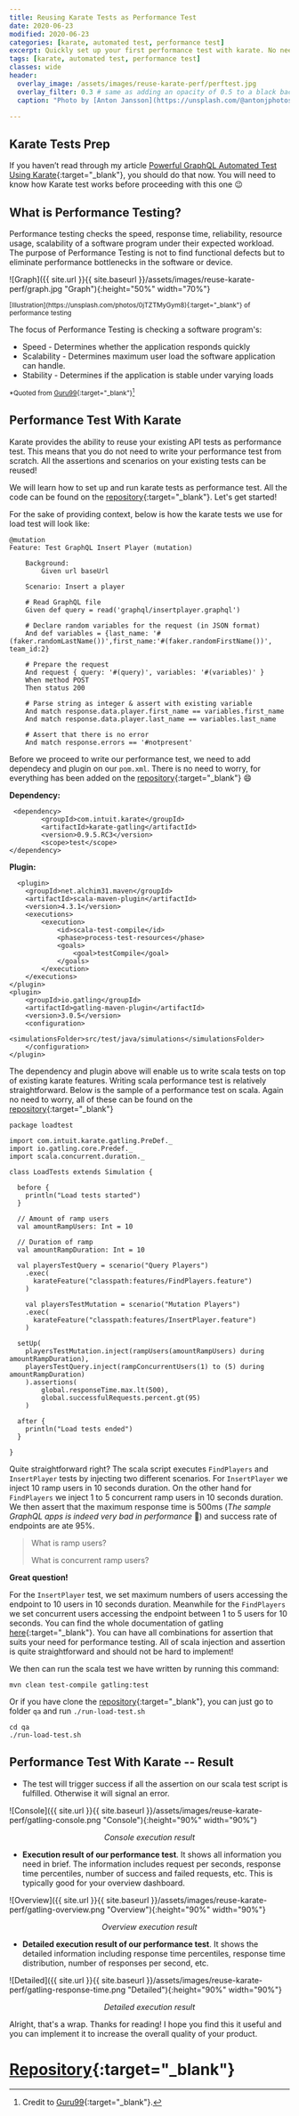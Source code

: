 ```yaml
---
title: Reusing Karate Tests as Performance Test
date: 2020-06-23
modified: 2020-06-23
categories: [karate, automated test, performance test]
excerpt: Quickly set up your first performance test with karate. No need to write your performance test from scratch. Just reuse your existing tests!
tags: [karate, automated test, performance test]
classes: wide
header:
  overlay_image: /assets/images/reuse-karate-perf/perftest.jpg
  overlay_filter: 0.3 # same as adding an opacity of 0.5 to a black background
  caption: "Photo by [Anton Jansson](https://unsplash.com/@antonjphotos) on [Unsplash](https://unsplash.com)"

---
```


## Karate Tests Prep
If you haven’t read through my article [Powerful GraphQL Automated Test Using Karate](https://dnomyar.dev/karate/automated%20test/karate-graphql){:target="_blank"}, you should do that now. You will need to know how Karate test works before proceeding with this one 😉

## What is Performance Testing?

Performance testing checks the speed, response time, reliability, resource usage, scalability of a software program under their expected workload. The purpose of Performance Testing is not to find functional defects but to eliminate performance bottlenecks in the software or device.

![Graph]({{ site.url }}{{ site.baseurl }}/assets/images/reuse-karate-perf/graph.jpg "Graph"){:height="50%" width="70%"}

<sub align="center">
[Illustration](https://unsplash.com/photos/0jTZTMyGym8){:target="_blank"} of performance testing
</sub>

The focus of Performance Testing is checking a software program's:

- Speed - Determines whether the application responds quickly
- Scalability - Determines maximum user load the software application can handle.
- Stability - Determines if the application is stable under varying loads


<sub>*Quoted from [Guru99](https://www.guru99.com/performance-testing.html){:target="_blank"}[^guru99]</sub>

[^guru99]: Credit to [Guru99](https://www.guru99.com/performance-testing.html){:target="_blank"}.

## Performance Test With Karate
Karate provides the ability to reuse your existing API tests as performance test. This means that you do not need to write your performance test from scratch. All the assertions and scenarios on your existing tests can be reused!

We will learn how to set up and run karate tests as performance test. All the code can be found on the [repository](https://github.com/dnomyar90/football-karate-demo-graphql/tree/master/qa){:target="_blank"}. Let's get started!


For the sake of providing context, below is how the karate tests we use for load test will look like:

```
@mutation
Feature: Test GraphQL Insert Player (mutation)

    Background:
        Given url baseUrl

    Scenario: Insert a player

    # Read GraphQL file
    Given def query = read('graphql/insertplayer.graphql')

    # Declare random variables for the request (in JSON format)
    And def variables = {last_name: '#(faker.randomLastName())',first_name:'#(faker.randomFirstName())', team_id:2}

    # Prepare the request
    And request { query: '#(query)', variables: '#(variables)' }
    When method POST
    Then status 200

    # Parse string as integer & assert with existing variable
    And match response.data.player.first_name == variables.first_name
    And match response.data.player.last_name == variables.last_name

    # Assert that there is no error
    And match response.errors == '#notpresent'
```

Before we proceed to write our performance test, we need to add dependecy and plugin on our `pom.xml`. There is no need to worry, for everything has been added on the [repository](https://github.com/dnomyar90/football-karate-demo-graphql/blob/master/qa/pom.xml){:target="_blank"} 😄

**Dependency:**
```
 <dependency>
        <groupId>com.intuit.karate</groupId>
        <artifactId>karate-gatling</artifactId>
        <version>0.9.5.RC3</version>
        <scope>test</scope>
</dependency>
```

**Plugin:**
```
  <plugin>
	<groupId>net.alchim31.maven</groupId>
	<artifactId>scala-maven-plugin</artifactId>
	<version>4.3.1</version>
	<executions>
		<execution>
			<id>scala-test-compile</id>
			<phase>process-test-resources</phase>
			<goals>
				<goal>testCompile</goal>
			</goals>
		</execution>
	</executions>
</plugin>
<plugin>
	<groupId>io.gatling</groupId>
	<artifactId>gatling-maven-plugin</artifactId>
	<version>3.0.5</version>
	<configuration>
		<simulationsFolder>src/test/java/simulations</simulationsFolder>
	</configuration>
</plugin>
```

The dependency and plugin above will enable us to write scala tests on top of existing karate features. Writing scala performance test is relatively straightforward. Below is the sample of a performance test on scala. Again no need to worry, all of these can be found on the [repository](https://github.com/dnomyar90/football-karate-demo-graphql/tree/master/qa){:target="_blank"}

```
package loadtest

import com.intuit.karate.gatling.PreDef._
import io.gatling.core.Predef._
import scala.concurrent.duration._

class LoadTests extends Simulation {

  before {
    println("Load tests started")
  }
  
  // Amount of ramp users
  val amountRampUsers: Int = 10

  // Duration of ramp
  val amountRampDuration: Int = 10

  val playersTestQuery = scenario("Query Players")
    .exec(
      karateFeature("classpath:features/FindPlayers.feature")
    )

    val playersTestMutation = scenario("Mutation Players")
    .exec(
      karateFeature("classpath:features/InsertPlayer.feature")
    )

  setUp(
    playersTestMutation.inject(rampUsers(amountRampUsers) during amountRampDuration),
    playersTestQuery.inject(rampConcurrentUsers(1) to (5) during amountRampDuration)
    ).assertions(
        global.responseTime.max.lt(500),
        global.successfulRequests.percent.gt(95)
    )

  after {
    println("Load tests ended")
  }

} 
```

Quite straightforward right? The scala script executes `FindPlayers` and `InsertPlayer` tests by injecting two different scenarios. For `InsertPlayer` we inject 10 ramp users in 10 seconds duration. On the other hand for `FindPlayers` we inject 1 to 5 concurrent ramp users in 10 seconds duration. We then assert that the maximum response time is 500ms (_The sample GraphQL apps is indeed very bad in performance_ 🤣) and success rate of endpoints are ate 95%.

> What is ramp users?
>
> What is concurrent ramp users?

**Great question!**

For the `InsertPlayer` test, we set maximum numbers of users accessing the endpoint to 10 users in 10 seconds duration. Meanwhile for the `FindPlayers` we set concurrent users accessing the endpoint between 1 to 5 users for 10 seconds. You can find the whole documentation of gatling [here](https://gatling.io/docs/current/general/simulation_setup){:target="_blank"}. You can have all combinations for assertion that suits your need for performance testing. All of scala injection and assertion is quite straightforward and should not be hard to implement!

We then can run the scala test we have written by running this command:

```
mvn clean test-compile gatling:test
```

Or if you have clone the [repository](https://github.com/dnomyar90/football-karate-demo-graphql/){:target="_blank"}, you can just go to folder `qa` and run `./run-load-test.sh`

```
cd qa
./run-load-test.sh
```


## Performance Test With Karate -- Result

- The test will trigger success if all the assertion on our scala test script is fulfilled. Otherwise it will signal an error.

![Console]({{ site.url }}{{ site.baseurl }}/assets/images/reuse-karate-perf/gatling-console.png "Console"){:height="90%" width="90%"}
<p align="center">
<i>Console execution result</i>
</p>

- **Execution result of our performance test**. It shows all information you need in brief. The information includes request per seconds, response time percentiles, number of success and failed requests, etc. This is typically good for your overview dashboard.

![Overview]({{ site.url }}{{ site.baseurl }}/assets/images/reuse-karate-perf/gatling-overview.png "Overview"){:height="90%" width="90%"}
<p align="center">
<i>Overview execution result</i>
</p>


- **Detailed execution result of our performance test**. It shows the detailed information including response time percentiles, response time distribution, number of responses per second, etc.

![Detailed]({{ site.url }}{{ site.baseurl }}/assets/images/reuse-karate-perf/gatling-response-time.png "Detailed"){:height="90%" width="90%"}
<p align="center">
<i>Detailed execution result</i>
</p>

Alright, that's a wrap. Thanks for reading! I hope you find this it useful and you can implement it to increase the overall quality of your product.



# [Repository](https://dnomyar.dev/karate/automated%20test/karate-graphql){:target="_blank"}